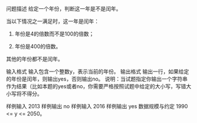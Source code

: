 问题描述
给定一个年份，判断这一年是不是闰年。

当以下情况之一满足时，这一年是闰年：

1. 年份是4的倍数而不是100的倍数；

2. 年份是400的倍数。

其他的年份都不是闰年。

输入格式
输入包含一个整数y，表示当前的年份。
输出格式
输出一行，如果给定的年份是闰年，则输出yes，否则输出no。
说明：当试题指定你输出一个字符串作为结果（比如本题的yes或者no，你需要严格按照试题中给定的大小写，写错大小写将不得分。

样例输入
2013
样例输出
no
样例输入
2016
样例输出
yes
数据规模与约定
1990 <= y <= 2050。